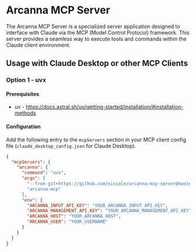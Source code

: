 # Arcanna MCP Server

The Arcanna MCP Server is a specialized server application designed to interface with Claude via the MCP (Model Control Protocol)
framework. This server provides a seamless way to execute tools and commands within the Claude client environment.

## Usage with Claude Desktop or other MCP Clients

### Option 1 - uvx
#### Prerequisites
- uv - https://docs.astral.sh/uv/getting-started/installation/#installation-methods

#### Configuration
Add the following entry to the `mcpServers` section in your MCP client config file (`claude_desktop_config.json` for Claude
Desktop).

```json
{
  "mcpServers": {
    "arcanna": {
      "command": "uvx",
      "args": [
        "--from git+https://github.com/siscale/arcanna-mcp-server@master",
        "arcanna-mcp"
      ],
      "env": {
        "ARCANNA_INPUT_API_KEY": "YOUR_ARCANNA_INPUT_API_KEY",
        "ARCANNA_MANAGEMENT_API_KEY": "YOUR_ARCANNA_MANAGEMENT_API_KEY",
        "ARCANNA_HOST": "YOUR_ARCANNA_HOST",
        "ARCANNA_USER": "YOUR_USERNAME"
      }
    }
  }
}
```